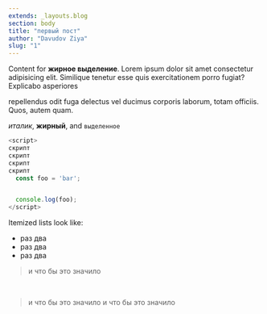 ```yaml
---
extends: _layouts.blog
section: body
title: "первый пост"
author: "Davudov Ziya"
slug: "1"
---
```



Content for **жирное выделение**. Lorem ipsum dolor sit amet consectetur adipisicing elit. Similique tenetur esse quis exercitationem porro fugiat? Explicabo asperiores
&nbsp;

 repellendus odit fuga delectus vel ducimus corporis laborum, totam officiis. Quos, autem quam.

*италик*, **жирный**, and `выделенное`

```js
<script>
скрипт
скрипт
скрипт
скрипт
  const foo = 'bar';


  console.log(foo);
</script>

```

Itemized lists look like:

  * раз два
  * раз два
  * раз два

> и что бы это значило

<!-- вертикальный разрыв строк -->
<!-- пустая строка -->
&nbsp;
<!-- пустая строка -->

> и что бы это значило
> и что бы это значило



